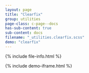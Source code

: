 ```yaml
---
layout: page
title: "Clearfix"
group: utilities
page-class: c-page--docs
has-sub-content: true
sub-content: docs
filename: "_utilities.clearfix.scss"
demo: "clearfix"
---
```


{% include file-info.html %}



{% include demo-iframe.html %}
